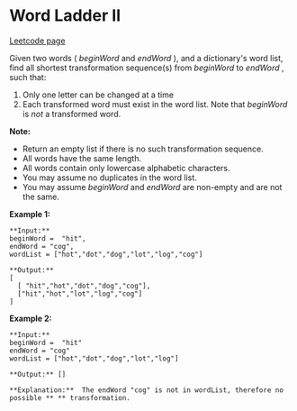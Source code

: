 # Word Ladder II
[Leetcode page](https://leetcode.com/problems/word-ladder-ii/description)

Given two words ( _beginWord_ and _endWord_ ), and a dictionary's word list,
find all shortest transformation sequence(s) from _beginWord_ to _endWord_ ,
such that:

  1. Only one letter can be changed at a time
  2. Each transformed word must exist in the word list. Note that _beginWord_ is _not_ a transformed word.

**Note:**

  * Return an empty list if there is no such transformation sequence.
  * All words have the same length.
  * All words contain only lowercase alphabetic characters.
  * You may assume no duplicates in the word list.
  * You may assume _beginWord_ and _endWord_ are non-empty and are not the same.

**Example 1:**

    
    
    **Input:**
    beginWord =  "hit",
    endWord = "cog",
    wordList = ["hot","dot","dog","lot","log","cog"]
    
    **Output:**
    [
      [ "hit","hot","dot","dog","cog"],
      ["hit","hot","lot","log","cog"]
    ]
    

**Example 2:**

    
    
    **Input:**
    beginWord =  "hit"
    endWord = "cog"
    wordList = ["hot","dot","dog","lot","log"]
    
    **Output:** []
    
    **Explanation:**  The endWord "cog" is not in wordList, therefore no possible ** ** transformation.
    

